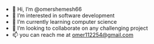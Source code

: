 - 👋 Hi, I’m @omershemesh66
- 👀 I’m interested in software development
- 🌱 I’m currently learning computer science
- 💞️ I’m looking to collaborate on any challenging project 
- 📫 you can reach me at omer112254@gmail.com

<!---
omershemesh66/omershemesh66 is a ✨ special ✨ repository because its `README.md` (this file) appears on your GitHub profile.
You can click the Preview link to take a look at your changes.
--->
